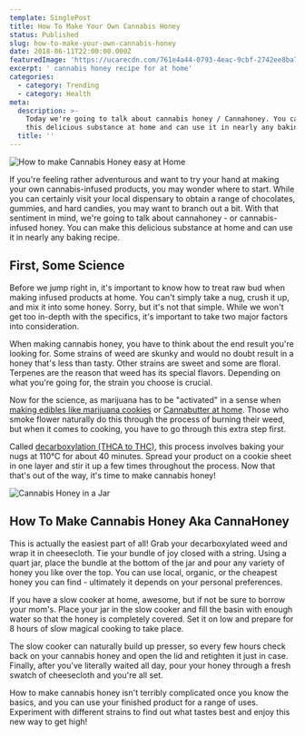 ```yaml
---
template: SinglePost
title: How To Make Your Own Cannabis Honey
status: Published
slug: how-to-make-your-own-cannabis-honey
date: 2018-06-11T22:00:00.000Z
featuredImage: 'https://ucarecdn.com/761e4a44-0793-4eac-9cbf-2742ee8ba714/'
excerpt: ' cannabis honey recipe for at home'
categories:
  - category: Trending
  - category: Health
meta:
  description: >-
    Today we're going to talk about cannabis honey / Cannahoney. You can make
    this delicious substance at home and can use it in nearly any baking recipe.
  title: ''
---
```

![How to make Cannabis Honey easy at Home](https://ucarecdn.com/27e500b4-02f3-4be2-adce-a77a876d4fd9/)

If you're feeling rather adventurous and want to try your hand at making your own cannabis-infused products, you may wonder where to start. While you can certainly visit your local dispensary to obtain a range of chocolates, gummies, and hard candies, you may want to branch out a bit. With that sentiment in mind, we're going to talk about cannahoney - or cannabis-infused honey. You can make this delicious substance at home and can use it in nearly any baking recipe.

## First, Some Science

Before we jump right in, it's important to know how to treat raw bud when making infused products at home. You can't simply take a nug, crush it up, and mix it into some honey. Sorry, but it's not that simple. While we won't get too in-depth with the specifics, it's important to take two major factors into consideration.

When making cannabis honey, you have to think about the end result you're looking for. Some strains of weed are skunky and would no doubt result in a honey that's less than tasty. Other strains are sweet and some are floral. Terpenes are the reason that weed has its special flavors. Depending on what you're going for, the strain you choose is crucial.

Now for the science, as marijuana has to be "activated" in a sense when [making edibles like marijuana cookies](https://weedshome.com/marijuana-cookies-best-recipe/) or [Cannabutter at home](https://weedshome.com/marijuana-and-cannabis-butter-recipe/). Those who smoke flower naturally do this through the process of burning their weed, but when it comes to cooking, you have to go through this extra step first.

Called [decarboxylation (THCA to THC)](https://weedshome.com/thc-vs-thca-cannabinoid-profiling/), this process involves baking your nugs at 110°C for about 40 minutes. Spread your product on a cookie sheet in one layer and stir it up a few times throughout the process. Now that that's out of the way, it's time to make cannabis honey!

![Cannabis Honey in a Jar](https://ucarecdn.com/0f7a7d70-39d8-4b92-bd9b-976236a2fb92/)

## How To Make Cannabis Honey Aka CannaHoney

This is actually the easiest part of all! Grab your decarboxylated weed and wrap it in cheesecloth. Tie your bundle of joy closed with a string. Using a quart jar, place the bundle at the bottom of the jar and pour any variety of honey you like over the top. You can use local, organic, or the cheapest honey you can find - ultimately it depends on your personal preferences.

If you have a slow cooker at home, awesome, but if not be sure to borrow your mom's. Place your jar in the slow cooker and fill the basin with enough water so that the honey is completely covered. Set it on low and prepare for 8 hours of slow magical cooking to take place.

The slow cooker can naturally build up presser, so every few hours check back on your cannabis honey and open the lid and retighten it just in case. Finally, after you've literally waited all day, pour your honey through a fresh swatch of cheesecloth and you're all set.

How to make cannabis honey isn't terribly complicated once you know the basics, and you can use your finished product for a range of uses. Experiment with different strains to find out what tastes best and enjoy this new way to get high!

